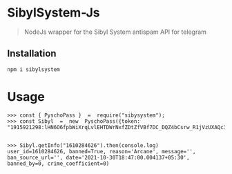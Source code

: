 # SibylSystem-Js

>NodeJs wrapper for the Sibyl System antispam API for telegram

## Installation

```
npm i sibylsystem
```
# Usage

```
>>> const { PyschoPass }  =  require("sibysystem");
>>> const Sibyl  =  new  PyschoPass({token: "1915921298:lHN6O6fpbWiXrqLvlEHTDWrNxfZDtZfVBf7DC_DQZ4bCsrw_R1jVzUXAQc3nRFTR"});


>>> Sibyl.getInfo("1610284626").then(console.log)
user_id=1610284626, banned=True, reason='Arcane', message='', ban_source_url='', date='2021-10-30T18:47:00.004137+05:30', banned_by=0, crime_coefficient=0)
